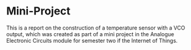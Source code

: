 # Mini-Project
This is a report on the construction of a temperature sensor with a VCO output, which was created as part of a mini project in the Analogue Electronic Circuits module for semester two if the Internet of Things.

